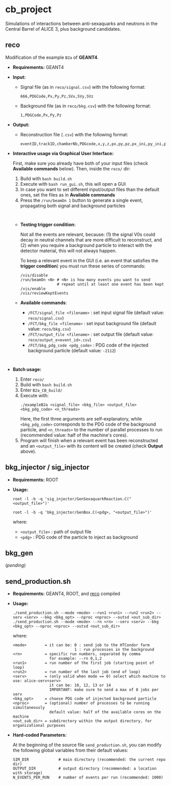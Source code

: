 **cb_project**
==============

Simulations of interactions between anti-sexaquarks and neutrons in the Central Barrel of ALICE 3, plus background candidates.

## **reco**

  Modification of the example `B2a` of **GEANT4**.

* **Requirements:** GEANT4

* **Input:**

  * Signal file (as in `reco/signal.csv`) with the following format:

    ```
    666,PDGCode,Px,Py,Pz,SVx,SVy,SVz
    ```

  * Background file (as in `reco/bkg.csv`) with the following format:

    ```
    1,PDGCode,Px,Py,Pz
    ```

* **Output:**

  * Reconstruction file (`.csv`) with the following format:

    ```
    eventID,trackID,chamberNb,PDGcode,x,y,z,px,py,pz,px_ini,py_ini,pz_ini,Edep,process,issignal,motherID,mother_PDGcode,mother_issignal,mother_x,mother_y,mother_z,mother_px,mother_py,mother_pz
    ```

* **Interactive usage via Graphical User Interface:**

  First, make sure you already have both of your input files (check **Available commands** below). Then, inside the `reco/` dir:

  1. Build with `bash build.sh`
  2. Execute with `bash run_gui.sh`, this will open a GUI
  3. In case you want to set different input/output files than the default ones, set the files as in **Available commands**
  4. Press the `/run/beamOn 1` button to generate a single event, propagating both signal and background particles

  ` `
  * **Testing trigger condition:**

    Not all the events are relevant, because: (1) the signal V0s could decay in neutral channels that are more difficult to reconstruct, and (2) when you require a background particle to interact with the detector material, this will not always happen.

    To keep a relevant event in the GUI (i.e. an event that satisfies the **trigger condition**) you must run these series of commands:

    ```
    /vis/disable
    /run/beamOn <N> # <N> is how many events you want to send
                    # repeat until at least one event has been kept
    /vis/enable
    /vis/reviewKeptEvents
    ```

  * **Available commands**:

    * `/FCT/signal_file <filename>` : set input signal file (default value: `reco/signal.csv`)
    * `/FCT/bkg_file <filename>` : set input background file  (default value: `reco/bkg.csv`)
    * `/FCT/output_file <filename>` : set output file  (default value: `reco/output_e<event_id>.csv`)
    * `/FCT/bkg_pdg_code <pdg_code>` : PDG code of the injected background particle (default value: `-2112`)

` `
* **Batch usage:**

  1. Enter `reco/`
  2. Build with `bash build.sh`
  3. Enter `B2a_CB_build/`
  4. Execute with:
     ```
     ./exampleB2a <signal_file> <bkg_file> <output_file> <bkg_pdg_code> <n_threads>
     ```
     Here, the first three arguments are self-explanatory, while `<bkg_pdg_code>` corresponds to the PDG code of the background particle, and `<n_threads>` to the number of parallel processes to run (recommended value: half of the machine's cores).
  5. Program will finish when a relevant event has been reconstructed and an `<output_file>` with its content will be created (check **Output** above).

## **bkg_injector** / **sig_injector**

* **Requirements:** ROOT

* **Usage:**

  `root -l -b -q 'sig_injector/GenSexaquarkReaction.C("<output_file>")'`

  `root -l -b -q 'bkg_injector/GenBox.C(<pdg>, "<output_file>")'`

  where:
  * `<output_file>` : path of output file
  * `<pdg>` : PDG code of the particle to inject as background

## **bkg_gen**

  (_pending_)

## **send_production.sh**

* **Requirements:** GEANT4, ROOT, and [reco](#reco) compiled

* **Usage:**

  ```
  ./send_production.sh --mode <mode> --run1 <run1> --run2 <run2> --serv <serv> --bkg <bkg_opt> --nproc <nproc> --outsd <out_sub_dir>
  ./send_production.sh --mode <mode> --rn <rn> --serv <serv> --bkg <bkg_opt> --nproc <nproc> --outsd <out_sub_dir>
  ```

  where:
  ```
  <mode>        = it can be: 0 : send job to the HTCondor farm
                             1 : run processes in the background
  <rn>          = specific run numbers, separated by comma
                  for example: --rn 0,1,2
  <run1>        = run number of the first job (starting point of loop)
  <run2>        = run number of the last job (end of loop)
  <serv>        = (only valid when mode == 0) select which machine to use: alice-serv<serv>
                  it can be: 10, 12, 13 or 14
                  IMPORTANT: make sure to send a max of 8 jobs per serv
  <bkg_opt>     = choose PDG code of injected background particle
  <nproc>       = (optional) number of processes to be running simultaneously
                  default value: half of the available cores on the machine
  <out_sub_dir> = subdirectory within the output directory, for organizational purposes
  ```

* **Hard-coded Parameters:**

  At the beginning of the source file `send_production.sh`, you can modify the following global variables from their default values:

  ```
  SIM_DIR             # main directory (recommended: the current repo dir)
  OUTPUT_DIR          # output directory (recommended: a location with storage)
  N_EVENTS_PER_RUN    # number of events per run (recommended: 1000)
  ```
